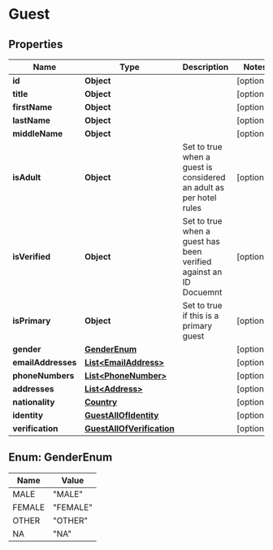 

# Guest


## Properties

| Name | Type | Description | Notes |
|------------ | ------------- | ------------- | -------------|
|**id** | **Object** |  |  [optional] |
|**title** | **Object** |  |  [optional] |
|**firstName** | **Object** |  |  [optional] |
|**lastName** | **Object** |  |  [optional] |
|**middleName** | **Object** |  |  [optional] |
|**isAdult** | **Object** | Set to true when a guest is considered an adult as per hotel rules |  [optional] |
|**isVerified** | **Object** | Set to true when a guest has been verified against an ID Docuemnt |  [optional] |
|**isPrimary** | **Object** | Set to true if this is a primary guest |  [optional] |
|**gender** | [**GenderEnum**](#GenderEnum) |  |  [optional] |
|**emailAddresses** | [**List&lt;EmailAddress&gt;**](EmailAddress.md) |  |  [optional] |
|**phoneNumbers** | [**List&lt;PhoneNumber&gt;**](PhoneNumber.md) |  |  [optional] |
|**addresses** | [**List&lt;Address&gt;**](Address.md) |  |  [optional] |
|**nationality** | [**Country**](Country.md) |  |  [optional] |
|**identity** | [**GuestAllOfIdentity**](GuestAllOfIdentity.md) |  |  [optional] |
|**verification** | [**GuestAllOfVerification**](GuestAllOfVerification.md) |  |  [optional] |



## Enum: GenderEnum

| Name | Value |
|---- | -----|
| MALE | &quot;MALE&quot; |
| FEMALE | &quot;FEMALE&quot; |
| OTHER | &quot;OTHER&quot; |
| NA | &quot;NA&quot; |



